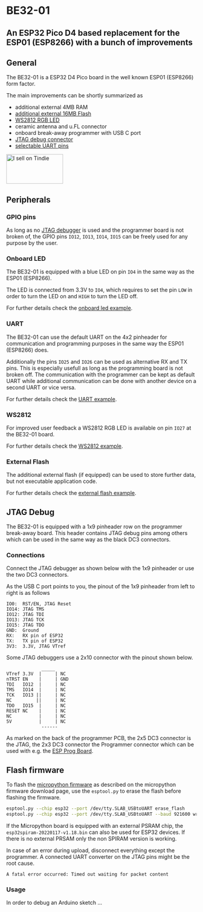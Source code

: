 # BE32-01

An ESP32 Pico D4 based replacement for the ESP01 (ESP8266) with a bunch of
improvements
---------------

## General

The BE32-01 is a ESP32 D4 Pico board in the well known ESP01 (ESP8266) form
factor.

The main improvements can be shortly summarized as

 - additional external 4MB RAM
 - [additional external 16MB Flash](#external-flash)
 - [WS2812 RGB LED](#ws2812)
 - ceramic antenna and u.FL connector
 - onboard break-away programmer with USB C port
 - [JTAG debug connector](#jtag-debug)
 - [selectable UART pins](#uart)

<a href="https://www.tindie.com/stores/brainelectronics/?ref=offsite_badges&utm_source=sellers_brainelectronics&utm_medium=badges&utm_campaign=badge_medium"><img src="https://d2ss6ovg47m0r5.cloudfront.net/badges/tindie-mediums.png" alt="I sell on Tindie" width="150" height="78"></a>

## Peripherals

### GPIO pins

As long as no [JTAG debugger](#jtag-debug) is used and the programmer board is
not broken of, the GPIO pins `IO12`, `IO13`, `IO14`, `IO15` can be freely used
for any purpose by the user.

### Onboard LED

The BE32-01 is equipped with a blue LED on pin `IO4` in the same way as the
ESP01 (ESP8266).

The LED is connected from 3.3V to `IO4`, which requires to set the pin `LOW`
in order to turn the LED on and `HIGH` to turn the LED off.

For further details check the [onboard led example][ref-onboard-led-example].

### UART

The BE32-01 can use the default UART on the 4x2 pinheader for communication
and programming purposes in the same way the ESP01 (ESP8266) does.

Additionally the pins `IO25` and `IO26` can be used as alternative RX and TX
pins. This is especially usefull as long as the programming board is not
broken off. The communication with the programmer can be kept as default UART
while additional communication can be done with another device on a second
UART or vice versa.

For further details check the [UART example][ref-uart-example].

### WS2812

For improved user feedback a WS2812 RGB LED is available on pin `IO27` at the
BE32-01 board.

For further details check the [WS2812 example][ref-ws2812-example].

### External Flash

The additional external flash (if equipped) can be used to store further data,
but not executable application code.

For further details check the
[external flash example][ref-external-flash-example].

## JTAG Debug

The BE32-01 is equipped with a 1x9 pinheader row on the programmer break-away
board. This header contains JTAG debug pins among others which can be used in
the same way as the black DC3 connectors.

### Connections

Connect the JTAG debugger as shown below with the 1x9 pinheader or use the two
DC3 connectors.

As the USB C port points to you, the pinout of the 1x9 pinheader from left to
right is as follows

	IO0:  RST/EN, JTAG Reset
	IO14: JTAG TMS
	IO12: JTAG TDI
	IO13: JTAG TCK
	IO15: JTAG TDO
	GND:  Ground
	RX:   RX pin of ESP32
	TX:   TX pin of ESP32
	3V3:  3.3V, JTAG VTref

Some JTAG debuggers use a 2x10 connector with the pinout shown below.

                 _____
    VTref 3.3V  |     | NC
    nTRST EN    |     | GND
    TDI   IO12  |     | NC
    TMS   IO14  |     | NC
    TCK   IO13 ||     | NC
    NC         ||     | NC
    TDO   IO15  |     | NC
    RESET NC    |     | NC
    NC          |     | NC
    5V          |     | NC
                 ------

As marked on the back of the programmer PCB, the 2x5 DC3 connector is the JTAG,
the 2x3 DC3 connector the Programmer connector which can be used with e.g. the
[ESP Prog Board][ref-esp-prog-board].

## Flash firmware

To flash the [micropython firmware][ref-upy-firmware-download] as described on
the micropython firmware download page, use the `esptool.py` to erase the
flash before flashing the firmware.

```bash
esptool.py --chip esp32 --port /dev/tty.SLAB_USBtoUART erase_flash
esptool.py --chip esp32 --port /dev/tty.SLAB_USBtoUART --baud 921600 write_flash -z 0x1000 esp32-20220117-v1.18.bin
```

If the Micropython board is equipped with an external PSRAM chip, the
`esp32spiram-20220117-v1.18.bin` can also be used for ESP32 devices. If there
is no external PRSAM only the non SPIRAM version is working.

In case of an error during upload, disconnect everything except the programmer.
A connected UART converter on the JTAG pins might be the root cause.

    A fatal error occurred: Timed out waiting for packet content

### Usage

In order to debug an Arduino sketch ...

<!-- links and other references -->
[ref-onboard-led-example]: examples/LED/
[ref-uart-example]: examples/UART/
[ref-ws2812-example]: examples/WS2812/
[ref-external-flash-example]: examples/Flash/

[ref-esp-prog-board]: https://docs.espressif.com/projects/espressif-esp-iot-solution/en/latest/hw-reference/ESP-Prog_guide.html
[ref-upy-firmware-download]: https://micropython.org/download/
